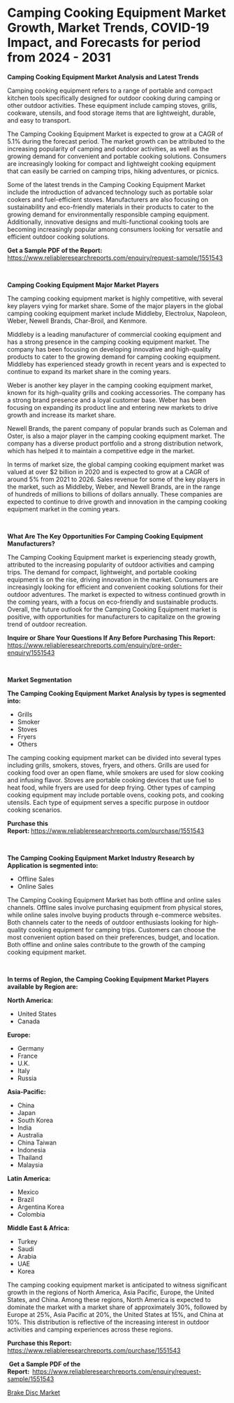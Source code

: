 <p><h1>Camping Cooking Equipment Market Growth, Market Trends, COVID-19 Impact, and Forecasts for period from 2024 - 2031</h1></p><p><strong>Camping Cooking Equipment Market Analysis and Latest Trends</strong></p>
<p><p>Camping cooking equipment refers to a range of portable and compact kitchen tools specifically designed for outdoor cooking during camping or other outdoor activities. These equipment include camping stoves, grills, cookware, utensils, and food storage items that are lightweight, durable, and easy to transport.</p><p>The Camping Cooking Equipment Market is expected to grow at a CAGR of 5.1% during the forecast period. The market growth can be attributed to the increasing popularity of camping and outdoor activities, as well as the growing demand for convenient and portable cooking solutions. Consumers are increasingly looking for compact and lightweight cooking equipment that can easily be carried on camping trips, hiking adventures, or picnics.</p><p>Some of the latest trends in the Camping Cooking Equipment Market include the introduction of advanced technology such as portable solar cookers and fuel-efficient stoves. Manufacturers are also focusing on sustainability and eco-friendly materials in their products to cater to the growing demand for environmentally responsible camping equipment. Additionally, innovative designs and multi-functional cooking tools are becoming increasingly popular among consumers looking for versatile and efficient outdoor cooking solutions.</p></p>
<p><strong>Get a Sample PDF of the Report:&nbsp;</strong> <a href="https://www.reliableresearchreports.com/enquiry/request-sample/1551543">https://www.reliableresearchreports.com/enquiry/request-sample/1551543</a></p>
<p>&nbsp;</p>
<p><strong>Camping Cooking Equipment Major Market Players</strong></p>
<p><p>The camping cooking equipment market is highly competitive, with several key players vying for market share. Some of the major players in the global camping cooking equipment market include Middleby, Electrolux, Napoleon, Weber, Newell Brands, Char-Broil, and Kenmore. </p><p>Middleby is a leading manufacturer of commercial cooking equipment and has a strong presence in the camping cooking equipment market. The company has been focusing on developing innovative and high-quality products to cater to the growing demand for camping cooking equipment. Middleby has experienced steady growth in recent years and is expected to continue to expand its market share in the coming years.</p><p>Weber is another key player in the camping cooking equipment market, known for its high-quality grills and cooking accessories. The company has a strong brand presence and a loyal customer base. Weber has been focusing on expanding its product line and entering new markets to drive growth and increase its market share.</p><p>Newell Brands, the parent company of popular brands such as Coleman and Oster, is also a major player in the camping cooking equipment market. The company has a diverse product portfolio and a strong distribution network, which has helped it to maintain a competitive edge in the market.</p><p>In terms of market size, the global camping cooking equipment market was valued at over $2 billion in 2020 and is expected to grow at a CAGR of around 5% from 2021 to 2026. Sales revenue for some of the key players in the market, such as Middleby, Weber, and Newell Brands, are in the range of hundreds of millions to billions of dollars annually. These companies are expected to continue to drive growth and innovation in the camping cooking equipment market in the coming years.</p></p>
<p>&nbsp;</p>
<p><strong>What Are The Key Opportunities For Camping Cooking Equipment Manufacturers?</strong></p>
<p><p>The Camping Cooking Equipment market is experiencing steady growth, attributed to the increasing popularity of outdoor activities and camping trips. The demand for compact, lightweight, and portable cooking equipment is on the rise, driving innovation in the market. Consumers are increasingly looking for efficient and convenient cooking solutions for their outdoor adventures. The market is expected to witness continued growth in the coming years, with a focus on eco-friendly and sustainable products. Overall, the future outlook for the Camping Cooking Equipment market is positive, with opportunities for manufacturers to capitalize on the growing trend of outdoor recreation.</p></p>
<p><strong>Inquire or Share Your Questions If Any Before Purchasing This Report:</strong> <a href="https://www.reliableresearchreports.com/enquiry/pre-order-enquiry/1551543">https://www.reliableresearchreports.com/enquiry/pre-order-enquiry/1551543</a></p>
<p>&nbsp;</p>
<p><strong>Market Segmentation</strong></p>
<p><strong>The Camping Cooking Equipment Market Analysis by types is segmented into:</strong></p>
<p><ul><li>Grills</li><li>Smoker</li><li>Stoves</li><li>Fryers</li><li>Others</li></ul></p>
<p><p>The camping cooking equipment market can be divided into several types including grills, smokers, stoves, fryers, and others. Grills are used for cooking food over an open flame, while smokers are used for slow cooking and infusing flavor. Stoves are portable cooking devices that use fuel to heat food, while fryers are used for deep frying. Other types of camping cooking equipment may include portable ovens, cooking pots, and cooking utensils. Each type of equipment serves a specific purpose in outdoor cooking scenarios.</p></p>
<p><strong>Purchase this Report:&nbsp;</strong><a href="https://www.reliableresearchreports.com/purchase/1551543">https://www.reliableresearchreports.com/purchase/1551543</a></p>
<p>&nbsp;</p>
<p><strong>The Camping Cooking Equipment Market Industry Research by Application is segmented into:</strong></p>
<p><ul><li>Offline Sales</li><li>Online Sales</li></ul></p>
<p><p>The Camping Cooking Equipment Market has both offline and online sales channels. Offline sales involve purchasing equipment from physical stores, while online sales involve buying products through e-commerce websites. Both channels cater to the needs of outdoor enthusiasts looking for high-quality cooking equipment for camping trips. Customers can choose the most convenient option based on their preferences, budget, and location. Both offline and online sales contribute to the growth of the camping cooking equipment market.</p></p>
<p>&nbsp;</p>
<p><strong>In terms of Region, the Camping Cooking Equipment Market Players available by Region are:</strong></p>
<p>
    <p> <strong> North America: </strong>
        <ul>
            <li>United States</li>
            <li>Canada</li>
        </ul>
        </p> 
    <p> <strong> Europe: </strong>
        <ul>
            <li>Germany</li>
            <li>France</li>
            <li>U.K.</li>
            <li>Italy</li>
            <li>Russia</li>
        </ul>
        </p> 
    <p> <strong> Asia-Pacific: </strong>
        <ul>
            <li>China</li>
            <li>Japan</li>
            <li>South Korea</li>
            <li>India</li>
            <li>Australia</li>
            <li>China Taiwan</li>
            <li>Indonesia</li>
            <li>Thailand</li>
            <li>Malaysia</li>
        </ul>
        </p> 
    <p> <strong> Latin America: </strong>
        <ul>
            <li>Mexico</li>
            <li>Brazil</li>
            <li>Argentina Korea</li>
            <li>Colombia</li>
        </ul>
        </p> 
    <p> <strong> Middle East & Africa: </strong>
        <ul>
            <li>Turkey</li>
            <li>Saudi</li>
            <li>Arabia</li>
            <li>UAE</li>
            <li>Korea</li>
        </ul>
    </p>
    </p>
<p><p>The camping cooking equipment market is anticipated to witness significant growth in the regions of North America, Asia Pacific, Europe, the United States, and China. Among these regions, North America is expected to dominate the market with a market share of approximately 30%, followed by Europe at 25%, Asia Pacific at 20%, the United States at 15%, and China at 10%. This distribution is reflective of the increasing interest in outdoor activities and camping experiences across these regions.</p></p>
<p><strong>Purchase this Report: </strong><a href="https://www.reliableresearchreports.com/purchase/1551543">https://www.reliableresearchreports.com/purchase/1551543</a></p>
<p>&nbsp;<strong>Get a Sample PDF of the Report:&nbsp;&nbsp;</strong><a href="https://www.reliableresearchreports.com/enquiry/request-sample/1551543">https://www.reliableresearchreports.com/enquiry/request-sample/1551543</a></p>
<p><strong></strong></p>
<p><p><a href="https://gratis-rainforest-2ca.notion.site/Brake-Disc-Market-Analysis-and-Market-Size-Global-Industry-Overview-Market-Segmentation-and-Foreca-3e9c84e618574fc0b96f343f0c0868c4">Brake Disc Market</a></p></p>